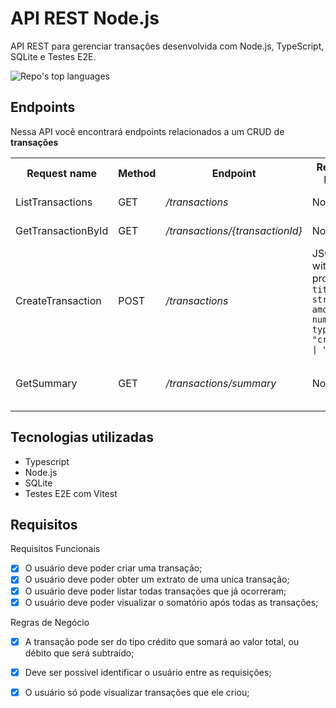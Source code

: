 # API REST Node.js

API REST para gerenciar transações desenvolvida com Node.js, TypeScript, SQLite e Testes E2E.

<p align="left">
  <img alt="Repo's top languages" src="https://img.shields.io/static/v1?label=Main%20technology&message=Node.js&style=for-the-badge&color=007D9C&labelColor=000000">
</p>

## Endpoints

Nessa API você encontrará endpoints relacionados a um CRUD de **transações**
 
<table>
  <tr>
    <th>Request name</th>
    <th>Method</th>
    <th>Endpoint</th>
    <th>Request body</th>
    <th>Returns</th>
  </tr>
  
  <tr>
    <td>ListTransactions</td>
    <td>GET</td>
    <td><i>/transactions</i></td>
    <td>No body</td>
    <td>All transactions</td>
  </tr>

  <tr>
    <td>GetTransactionById</td>
    <td>GET</td>
    <td><i>/transactions/{transactionId}</i></td>
    <td>No body</td>
    <td>A single transaction</td>
  </tr>

   <tr>
    <td>CreateTransaction</td>
    <td>POST</td>
    <td><i>/transactions</i></td>
    <td>JSON with the properties <br /> <code>title: string, amount: number, type: "credit" | "debit"</code></td>
    <td>The created transaction</td>
  </tr>

  <tr>
    <td>GetSummary</td>
    <td>GET</td>
    <td><i>/transactions/summary</i></td>
    <td>No body</td>
    <td>The balance of all transactions</td>
  </tr>
</table>

 ## Tecnologias utilizadas

- Typescript
- Node.js
- SQLite
- Testes E2E com Vitest


##  Requisitos

Requisitos Funcionais 
- [x] O usuário deve poder criar uma transação;
- [x] O usuário deve poder obter um extrato de uma unica transação;
- [x] O usuário deve poder listar todas transações que já ocorreram;
- [x] O usuário deve poder visualizar o somatório após todas as transações;

Regras de Negócio
- [x] A transação pode ser do tipo crédito que somará ao valor total, ou débito que será subtraído;
- [X] Deve ser possível identificar o usuário entre as requisições;
- [X] O usuário só pode visualizar transações que ele criou;


